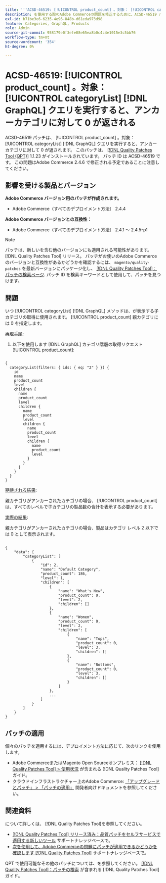 ```yaml
---
title: '''ACSD-46519: [!UICONTROL product_count] 。対象： [!UICONTROL categoryList] [!DNL GraphQL] クエリがアンカーカテゴリの「0」を返す'
description: を使用する際のAdobe Commerceの問題を修正するために、ACSD-46519 パッチを適用します。 [!UICONTROL categoryList] [!DNL GraphQL] 子カテゴリを取得するメソッド。このメソッドは、 [!UICONTROL product_count] 親カテゴリには 0 を指定します。
exl-id: b71be3e6-6235-4e96-848b-d61eda973d98
feature: Categories, GraphQL, Products
role: Admin
source-git-commit: 958179e0f3efe08e65ea8b0c4c4e1015e3c5bb76
workflow-type: tm+mt
source-wordcount: '354'
ht-degree: 0%

---
```


# ACSD-46519: [!UICONTROL product_count] 。対象： [!UICONTROL categoryList] [!DNL GraphQL] クエリを実行すると、アンカーカテゴリに対して 0 が返される

ACSD-46519 パッチは、 [!UICONTROL product_count] 。対象： [!UICONTROL categoryList] [!DNL GraphQL] クエリを実行すると、アンカーカテゴリに対して 0 が返されます。 このパッチは、 [[!DNL Quality Patches Tool (QPT)]](/help/announcements/adobe-commerce-announcements/magento-quality-patches-released-new-tool-to-self-serve-quality-patches.md) 1.1.23 がインストールされています。 パッチ ID は ACSD-46519 です。 この問題はAdobe Commerce 2.4.6 で修正される予定であることに注意してください。

## 影響を受ける製品とバージョン

**Adobe Commerce バージョン用のパッチが作成されます。**
* Adobe Commerce（すべてのデプロイメント方法） 2.4.4

**Adobe Commerce バージョンとの互換性：**
* Adobe Commerce（すべてのデプロイメント方法） 2.4.1 ～ 2.4.5-p1

>[!NOTE]
>
>パッチは、新しいを含む他のバージョンにも適用される可能性があります。 [!DNL Quality Patches Tool] リリース。 パッチがお使いのAdobe Commerceのバージョンと互換性があるかどうかを確認するには、 `magento/quality-patches` を最新バージョンにパッケージ化し、 [[!DNL Quality Patches Tool]：パッチの検索ページ](https://experienceleague.adobe.com/tools/commerce-quality-patches/index.html). パッチ ID を検索キーワードとして使用して、パッチを見つけます。

## 問題

いつ [!UICONTROL categoryList] [!DNL GraphQL] メソッドは、が表示する子カテゴリの取得に使用されます。 [!UICONTROL product_count] 親カテゴリには 0 を指定します。

<u>再現手順</u>:

1. 以下を使用します [!DNL GraphQL] カテゴリ階層の取得リクエスト [!UICONTROL product_count]:

<pre><code>
{
  categoryList(filters: { ids: { eq: "2" } }) {
    id
    name
    product_count
    level
    children {
      name
      product_count
      level
      children {
        name
        product_count
        level
        children {
          name
          product_count
          level
          children {
            name
            product_count
            level
          }
        }
      }
    }
  }
}
</code></pre>

<u>期待される結果</u>:

親カテゴリがアンカーされたカテゴリの場合、 [!UICONTROL product_count] は、すべてのレベルで子カテゴリの製品数の合計を表示する必要があります。

<u>実際の結果</u>:

親カテゴリがアンカーされたカテゴリの場合、製品はカテゴリ レベル 2 以下では 0 として表示されます。

<pre><code>
{
    "data": {
        "categoryList": [
            {
                "id": 2,
                "name": "Default Category",
                "product_count": 186,
                "level": 1,
                "children": [
                    {
                        "name": "What's New",
                        "product_count": 0,
                        "level": 2,
                        "children": []
                    },
                    {
                        "name": "Women",
                        "product_count": 0,
                        "level": 2,
                        "children": [
                            {
                                "name": "Tops",
                                "product_count": 0,
                                "level": 3,
                                "children": []
                            },
                            {
                                "name": "Bottoms",
                                "product_count": 0,
                                "level": 3,
                                "children": []
                            }
                        ]
                    },
                    ...
                ]
            }
        ]
    }
}
</code></pre>

## パッチの適用

個々のパッチを適用するには、デプロイメント方法に応じて、次のリンクを使用します。

* Adobe CommerceまたはMagento Open Sourceオンプレミス： [[!DNL Quality Patches Tool] > 使用状況](https://experienceleague.adobe.com/docs/commerce-operations/tools/quality-patches-tool/usage.html) が含まれる [!DNL Quality Patches Tool] ガイド。
* クラウドインフラストラクチャー上のAdobe Commerce: [「アップグレードとパッチ」 > 「パッチの適用」](https://devdocs.magento.com/cloud/project/project-patch.html) 開発者向けドキュメントを参照してください。

## 関連資料

について詳しくは、 [!DNL Quality Patches Tool]を参照してください。

* [[!DNL Quality Patches Tool] リリース済み：品質パッチをセルフサービスで適用する新しいツール](/help/announcements/adobe-commerce-announcements/magento-quality-patches-released-new-tool-to-self-serve-quality-patches.md) サポートナレッジベースで。
* [次を使用して、Adobe Commerceの問題にパッチが適用できるかどうかを確認します [!DNL Quality Patches Tool]](/help/support-tools/patches-available-in-qpt-tool/check-patch-for-magento-issue-with-magento-quality-patches.md) サポートナレッジベースで。

QPT で使用可能なその他のパッチについては、を参照してください。 [[!DNL Quality Patches Tool]：パッチの検索](https://experienceleague.adobe.com/tools/commerce-quality-patches/index.html) が含まれる [!DNL Quality Patches Tool] ガイド。
